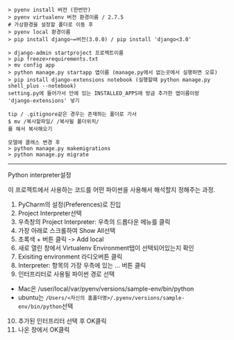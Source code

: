 ```
> pyenv install 버전 (한번만)
> pyenv virtualenv 버전 환경이름 / 2.7.5
# 가상환경을 설정할 폴더로 이동 후
> pyenv local 환경이름
> pip install django~=버전(3.0.0) / pip install 'django<3.0'

> django-admin startproject 프로젝트이름 
> pip freeze>requirements.txt
> mv config app
> python manage.py startapp 앱이름 (manage.py에서 없는곳에서 실행하면 오류)
> pip install django-extensions notebook (실행할때 python manage.py shell_plus --notebook)
setting.py에 들어가서 안에 있는 INSTALLED_APPS에 방금 추가한 앱이름이랑 'django-extensions' 넣기

tip / .gitignore같은 경우는 존재하는 폴더로 가서
$ mv /복사할파일/ /복사될 폴더위치/
를 해서 복사해오기

모델에 클래스 변경 후
> python manage.py makemigrations
> python manage.py migrate
```

----

Python interpreter설정

이 프로젝트에서 사용하는 코드를 어떤 파이썬을 사용해서 해석할지 정해주는 과정.

1. PyCharm의 설정(Preferences)로 진입
2. Project Interpreter선택
3. 우측창의 Project Interpreter: 우측의 드롭다운 메뉴를 클릭
4. 가장 아래로 스크롤하여 Show All선택
5. 초록색 + 버튼 클릭 -> Add local
6. 새로 열린 창에서 Virtualenv Environment탭이 선택되어있는지 확인
7. Exisiting environment 라디오버튼 클릭
8. Interpreter: 항목의 가장 우측에 있는 ... 버튼 클릭
9. 인터프리터로 사용될 파이썬 경로 선택

- Mac은 /user/local/var/pyenv/versions/sample-env/bin/python
- ubuntu는  `/Users/<자신의 홈폴더명>/.pyenv/versions/sample-env/bin/python`선택

10. 추가된 인터프리터 선택 후 OK클릭
11. 나온 창에서 OK클릭

